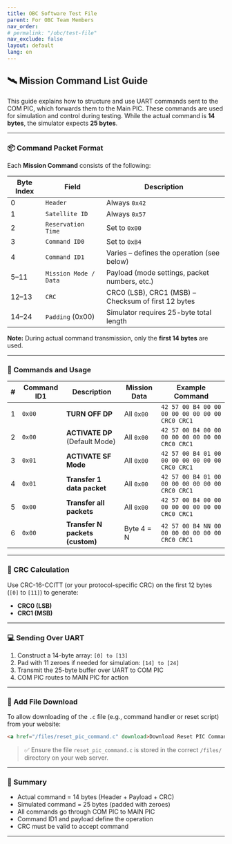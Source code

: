 ```yaml
---
title: OBC Software Test File
parent: For OBC Team Members
nav_order: 
# permalink: "/obc/test-file"
nav_exclude: false
layout: default
lang: en
---
```


## 🛰️ Mission Command List Guide 

This guide explains how to structure and use UART commands sent to the COM PIC, which forwards them to the Main PIC. These commands are used for simulation and control during testing. While the actual command is **14 bytes**, the simulator expects **25 bytes**.

---

### 📦 Command Packet Format

Each **Mission Command** consists of the following:

| Byte Index | Field                 | Description                                         |
| ---------- | --------------------- | --------------------------------------------------- |
| 0          | `Header`              | Always `0x42`                                       |
| 1          | `Satellite ID`        | Always `0x57`                                       |
| 2          | `Reservation Time`    | Set to `0x00`                                       |
| 3          | `Command ID0`         | Set to `0xB4`                                       |
| 4          | `Command ID1`         | Varies – defines the operation (see below)          |
| 5–11       | `Mission Mode / Data` | Payload (mode settings, packet numbers, etc.)       |
| 12–13      | `CRC`                 | CRC0 (LSB), CRC1 (MSB) – Checksum of first 12 bytes |
| 14–24      | `Padding` (0x00)      | Simulator requires 25-byte total length             |

**Note:** During actual command transmission, only the **first 14 bytes** are used.

---

### 🔧 Commands and Usage

| # | Command ID1 | Description                     | Mission Data | Example Command                                 |
| - | ----------- | ------------------------------- | ------------ | ----------------------------------------------- |
| 1 | `0x00`      | **TURN OFF DP**                 | All `0x00`   | `42 57 00 B4 00 00 00 00 00 00 00 00 CRC0 CRC1` |
| 2 | `0x00`      | **ACTIVATE DP** (Default Mode)  | All `0x00`   | `42 57 00 B4 00 00 00 00 00 00 00 00 CRC0 CRC1` |
| 3 | `0x01`      | **ACTIVATE SF Mode**            | All `0x00`   | `42 57 00 B4 01 00 00 00 00 00 00 00 CRC0 CRC1` |
| 4 | `0x01`      | **Transfer 1 data packet**      | All `0x00`   | `42 57 00 B4 01 00 00 00 00 00 00 00 CRC0 CRC1` |
| 5 | `0x00`      | **Transfer all packets**        | All `0x00`   | `42 57 00 B4 00 00 00 00 00 00 00 00 CRC0 CRC1` |
| 6 | `0x00`      | **Transfer N packets (custom)** | Byte 4 = N   | `42 57 00 B4 NN 00 00 00 00 00 00 00 CRC0 CRC1` |

---

### 🧮 CRC Calculation

Use CRC-16-CCITT (or your protocol-specific CRC) on the first 12 bytes (`[0]` to `[11]`) to generate:

* **CRC0 (LSB)**
* **CRC1 (MSB)**

---

### 💻 Sending Over UART

1. Construct a 14-byte array: `[0] to [13]`
2. Pad with 11 zeroes if needed for simulation: `[14] to [24]`
3. Transmit the 25-byte buffer over UART to COM PIC
4. COM PIC routes to MAIN PIC for action

---

### 📁 Add File Download

To allow downloading of the `.c` file (e.g., command handler or reset script) from your website:

```html
<a href="/files/reset_pic_command.c" download>Download Reset PIC Command Code</a>
```

> ✅ Ensure the file `reset_pic_command.c` is stored in the correct `/files/` directory on your web server.

---

### 📘 Summary

* Actual command = 14 bytes (Header + Payload + CRC)
* Simulated command = 25 bytes (padded with zeroes)
* All commands go through COM PIC to MAIN PIC
* Command ID1 and payload define the operation
* CRC must be valid to accept command

---
